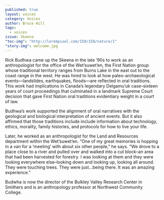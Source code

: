 ```yaml
---
published: true
layout: voices
category: Voices
author: Bruce Hill
tags: 
  - voices
issue: Skeena
"toc-img": "http://lorempixel.com/150/150/nature/1"
"story-img": welcome.jpg
---
```


Rick Budhwa came up the Skeena in the late ‘90s to work as an anthropologist for the office of the Wet’suwet’en, the First Nation group whose traditional territory ranges from Burns Lake in the east out to the coast range in the west. He was hired to look at how paleo-archaeological events—landslides, earthquakes, floods—are reflected in oral traditions. This work had implications in Canada’s legendary Delgamu’uk case–sixteen years of court proceedings that culminated in a landmark Supreme Court decision that gave First Nation oral traditions evidentiary weight in a court of law. 

Budhwa’s work supported the alignment of oral narratives with the geological and biological interpretation of ancient events. But it also affirmed that those traditions include include information about technology, ethics, morality, family histories, and protocols for how to live your life. 

Later, he worked as an anthropologist for the Land and Resources department within the Wet’suwet’en. “One of my great memories is hopping in a van for a ‘meeting’ with about six other people," he says. "We drove to a place close to a river and pulled over and walked into a cut block–an area that had been harvested for forestry. I was looking at them and they were looking everywhere else–looking down and looking up, looking all around. They were touching trees. They were just…being there. It was an amazing experience.”

Budwha is now the director of the Bulkley Valley Research Center in Smithers and is an anthropology professor at Northwest Community College. 

